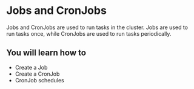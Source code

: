 # Jobs and CronJobs

Jobs and CronJobs are used to run tasks in the cluster. 
Jobs are used to run tasks once, while CronJobs are used to run tasks periodically.


## You will learn how to
- Create a Job
- Create a CronJob
- CronJob schedules
